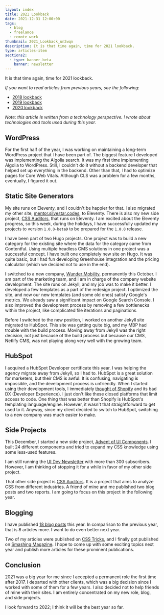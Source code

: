 ```yaml
---
layout: index
title: 2021 Lookback
date: 2021-12-31 12:00:00
tags:
  - blog
  - freelance
  - remote work
thumbnail: 2021_Lookback_un2wqn
description: It is that time again, time for 2021 lookback.
type: articles-item
sections2:
  - type: banner-beta
    banner: newsletter
---
```


It is that time again, time for 2021 lookback.

*If you want to read articles from previous years, see the following*:

- [2018 lookback](/articles/2018-lookback/)
- [2019 lookback](/articles/2019-lookback/)
- [2020 lookback](/articles/2020-lookback/)

*Note: this article is written from a technology perspective. I wrote about technologies and tools used during this year.*

## WordPress

For the first half of the year, I was working on maintaining a long-term WordPress project that I have been part of. The biggest feature I developed was implementing the Algolia search. It was my first time implementing Algolia to WordPress. Still, I couldn't do it without a backend developer that helped set up everything in the backend. Other than that, I had to optimize pages for Core Web Vitals. Although CLS was a problem for a few months, eventually, I figured it out.

## Static Site Generators

My site runs on Eleventy, and I couldn't be happier for that. I also migrated my other site, [mentor.silvestar.codes](https://mentor.silvestar.codes), to Eleventy. There is also my new side project, [CSS Auditors](https://www.css-auditors.com), that runs on Eleventy. I am excited about the Eleventy progress, so this week, during the holidays, I have successfully updated my projects to version `1.0.0-beta9` to be prepared for the `1.0.0` release.

I have been part of two Hugo projects. One project was to build a new category for the existing site where the data for the category came from Contentful. Using multiple headless CMS solutions in one project was a successful concept. I have built one completely new site on Hugo. It was quite basic, but I had fun developing Greenhouse integration and the pricing calculator (which we decided not to use in the end).

I switched to a new company, [Wunder Mobility](https://www.wundermobility.com), permanently this October. I am part of the marketing team, and I am in charge of the company website development. The site runs on Jekyll, and my job was to make it better. I developed a few templates as a part of the redesign project. I optimized the site, and now our new templates (and some old ones) satisfy Google's metrics. We already saw a significant impact on Google Search Console. I also improved the development process by removing a few bottlenecks within the project, like complicated file iterations and paginations.

Before I switched to the new position, I worked on another Jekyll site migrated to HubSpot. This site was getting quite big, and my MBP had trouble with the build process. Moving away from Jekyll was the right decision, not just because of the build process but because our CMS, Netlify CMS, was not playing along very well with the growing team.

## HubSpot

I acquired a HubSpot Developer certificate this year. I was helping the agency migrate away from Jekyll, so I had to. HubSpot is a great solution for marketers, but their CMS is awful. It is confusing, navigating is impossible, and the development process is unfriendly. When I started using their development tools, I immediately [thought of Shopify](https://www.silvestar.codes/articles/nightmare-dx-shopify/) and its bad DX (Developer Experience). I just don't like these closed platforms that limit access to code. One thing that was better than Shopify is HubSpot's templating language/engine. However, it wasn't that straightforward to get used to it. Anyway, since my client decided to switch to HubSpot, switching to a new company was much easier to make.

## Side Projects

This December, I started a new side project, [Advent of UI Components](/side-projects/advent/). I built 24 different components and tried to expand my CSS knowledge using some less-used features.

I am still running the [UI Dev Newsletter](https://www.silvestar.codes/side-projects/ui-dev-mentoring/reads/) with more than 300 subscribers. However, I am thinking of stopping it for a while in favor of my other side project.

That other side project is [CSS Auditors](https://www.css-auditors.com). It is a project that aims to analyze CSS from different industries. A friend of mine and me published two blog posts and two reports. I am going to focus on this project in the following year.

## Blogging

I have published [18 blog posts](/articles/) this year. In comparison to the previous year, that is 8 articles more. I want to do even better next year.

Two of my articles were published on [CSS Tricks](https://css-tricks.com/author/silvestar/), and I finally got published on [Smashing Magazine](https://www.smashingmagazine.com/2021/10/build-expandable-accessible-gallery/). I hope to come up with some exciting topics next year and publish more articles for these prominent publications.

## Conclusion

2021 was a big year for me since I accepted a permanent role the first time after 2017. I departed with other clients, which was a big decision since I worked with some of them for a few years. I also decided not to help friends of mine with their sites. I am entirely concentrated on my new role, blog, and side projects.

I look forward to 2022; I think it will be the best year so far.
